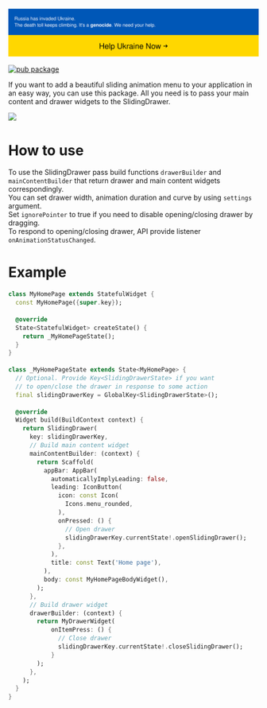 [![SWUbanner](https://raw.githubusercontent.com/vshymanskyy/StandWithUkraine/main/banner2-direct.svg)](https://vshymanskyy.github.io/StandWithUkraine)

[![pub package](https://img.shields.io/pub/v/flutter_sliding_drawer.svg)](https://pub.dev/packages/flutter_sliding_drawer)

If you want to add a beautiful sliding animation menu to your application in an easy way, you can use this package.
All you need is to pass your main content and drawer widgets to the SlidingDrawer.

<img src="https://raw.githubusercontent.com/LanarsInc/sliding-drawer/main/example/assets/sliding-drawer-example.gif" width="300">

# How to use

To use the SlidingDrawer pass build functions `drawerBuilder` and `mainContentBuilder` that return drawer
and main content widgets correspondingly.\
You can set drawer width, animation duration and curve by using `settings` argument.\
Set `ignorePointer` to true if you need to disable opening/closing drawer by dragging.\
To respond to opening/closing drawer, API provide listener `onAnimationStatusChanged`.

# Example

```dart
class MyHomePage extends StatefulWidget {
  const MyHomePage({super.key});

  @override
  State<StatefulWidget> createState() {
    return _MyHomePageState();
  }
}

class _MyHomePageState extends State<MyHomePage> {
  // Optional. Provide Key<SlidingDrawerState> if you want
  // to open/close the drawer in response to some action
  final slidingDrawerKey = GlobalKey<SlidingDrawerState>();

  @override
  Widget build(BuildContext context) {
    return SlidingDrawer(
      key: slidingDrawerKey,
      // Build main content widget
      mainContentBuilder: (context) {
        return Scaffold(
          appBar: AppBar(
            automaticallyImplyLeading: false,
            leading: IconButton(
              icon: const Icon(
                Icons.menu_rounded,
              ),
              onPressed: () {
                // Open drawer
                slidingDrawerKey.currentState!.openSlidingDrawer();
              },
            ),
            title: const Text('Home page'),
          ),
          body: const MyHomePageBodyWidget(),
        );
      },
      // Build drawer widget
      drawerBuilder: (context) {
        return MyDrawerWidget(
            onItemPress: () {
              // Close drawer
              slidingDrawerKey.currentState!.closeSlidingDrawer();
            }
        );
      },
    );
  }
}
```